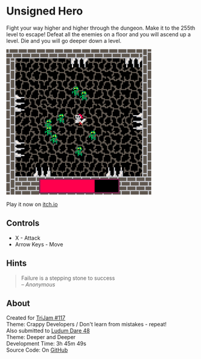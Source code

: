 # Unsigned Hero
Fight your way higher and higher through the dungeon. Make it to the 255th level to escape!
Defeat all the enemies on a floor and you will ascend up a level.
Die and you will go deeper down a level.

[![Knight with a sword surrounded by zombies in a dungeon](screenshots/cover.png)](https://caterpillargames.itch.io/unsigned-hero)

Play it now on [itch.io](https://caterpillargames.itch.io/unsigned-hero)

## Controls
* X - Attack
* Arrow Keys - Move


## Hints
<blockquote>Failure is a stepping stone to success<br><cite>&ndash; Anonymous</cite></blockquote>



## About
Created for [TriJam #117](https://itch.io/jam/trijam-117/entries)  
Theme: Crappy Developers / Don't learn from mistakes - repeat!  
Also submitted to [Ludum Dare 48](https://ldjam.com/events/ludum-dare/48/unsigned-hero)  
Theme: Deeper and Deeper  
Development Time: 3h 45m 49s  
Source Code: On [GitHub](https://github.com/CaterpillarGames/pico8-games/tree/master/carts/unsigned-hero)


